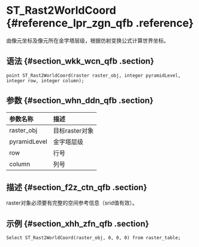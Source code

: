 # S​T\_Rast2WorldCoord {#reference_lpr_zgn_qfb .reference}

由像元坐标及像元所在金字塔层级，根据仿射变换公式计算世界坐标。

## 语法 {#section_wkk_wcn_qfb .section}

``` {#codeblock_rhg_0hs_yxw}
point ST_Rast2WorldCoord(raster raster_obj, integer pyramidLevel,  integer row, integer column);
```

## 参数 {#section_whn_ddn_qfb .section}

|参数名称|描述|
|:---|:-|
|raster\_obj|目标raster对象|
|pyramidLevel|金字塔层级|
|row|行号|
|column|列号|

## 描述 {#section_f2z_ctn_qfb .section}

raster对象必须要有完整的空间参考信息（srid值有效）。

## 示例 {#section_xhh_zfn_qfb .section}

``` {#codeblock_8fh_kfz_qqn}
Select ST_Rast2WorldCoord(raster_obj, 0, 0, 0) from raster_table;
```

